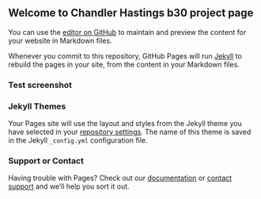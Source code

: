 ## Welcome to Chandler Hastings b30 project page 

You can use the [editor on GitHub](https://github.com/Chandler-Hastings/Chandler-Hastings.github.io/edit/master/README.md) to maintain and preview the content for your website in Markdown files.

Whenever you commit to this repository, GitHub Pages will run [Jekyll](https://jekyllrb.com/) to rebuild the pages in your site, from the content in your Markdown files.
 
### Test screenshot





### Jekyll Themes

Your Pages site will use the layout and styles from the Jekyll theme you have selected in your [repository settings](https://github.com/Chandler-Hastings/Chandler-Hastings.github.io/settings). The name of this theme is saved in the Jekyll `_config.yml` configuration file.

### Support or Contact

Having trouble with Pages? Check out our [documentation](https://help.github.com/categories/github-pages-basics/) or [contact support](https://github.com/contact) and we’ll help you sort it out.
